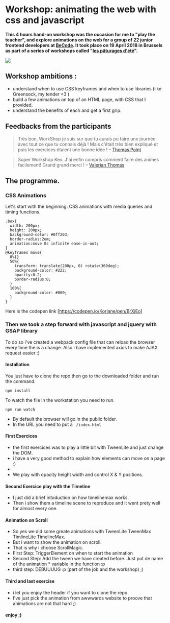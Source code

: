 # Workshop: animating the web with css and javascript

**This 4 hours hand-on workshop was the occasion for me to "play the teacher", and explore animations on the web for a group of 22 junior frontend developers at [BeCode](https://becode.org). It took place on 19 April 2018 in Brussels as part of a series of workshops called "[les pâturages d'été](https://inside.becode.org/paturages)".**

![](https://lh3.googleusercontent.com/S5wR7xfpi95idwQ9-_IIPnsi5YMWBQ8od6AbQtyvBo3VXjmYkMgRw4MyZbVLMKfj7RHs6pJ4sYqGRoWwwP_f5Lw2ngTzgMV2-Guffu-r1-ebUtqgRdyIv2tJ94ezSzQf7IMJ9fSJwvvfjfXoPi1NSUnaJMeTmHDTmpHMX8KEOyDKdvBcRDSphXk2Kc3O8Ajys0PZNe00rOV6ojJaJOVB9zSCX25sm1ifQM2wGyyQfr9pBfBTrxdL1s1mNqPj62jn2Jd33uGy_ku7-odFhRqOfW02Infybg5Cw1sxZrLfcmSUC-hM5Txiylp2TYRoUxFpsmYC1DDFrW-Ej8mfCD9qGXv1lAB7VeeL_1fm-Pjz_P3PIlKZg0zv-TYY7uPBNroGU7J6P5HAt4-2fsl8yZTk6f44FbdA5GIujEjOal0TPxmZT1K3zHYy0jNXnQAtMqcCyO2loWZA5fbGmN5qINkWL8ecZYp4l6eiPVoVQNu8sBj_XmCnv9KD3-ZZROPF6RY3lZSeqFTCIVJvRyX4RwbOCzLzWaKrHYjVvwMf0NkIlRFcX3K5e9b8wYU_zyYK7EU_6ldnFgLWVA3T2RDJmjayUjC_Nx1YAHWJOr_JbESZ=w1449-h753-no)

## Workshop ambitions : 
- understand when to use CSS keyframes and when to use libraries (like Greensock, my tender <3 )
- build a few animations on top of an HTML page, with CSS that I provided.
- understand the benefits of each and get a first grip.

## Feedbacks from the participants

> Très bon, WorkShop je suis sur que tu aurais pu faire une journée avec tout ce que tu connais déjà ! Mais c'était très bien expliqué et puis les exercices étaient une bonne idée !  – [Thomas Point](https://github.com/ThomasPnt)

> Super Workshop Kev.  J'ai enfin compris comment faire des animes facilement! Grand grand merci !  – [Valerian Thomas](https://github.com/ValerianThomas)

## The programme.
### CSS Animations

Let's start with the beginning: CSS animations with media queries and timing functions.

```
.box{
  width: 200px;
  height: 200px;
  background-color: #0ff203;
  border-radius:2em;
  animation:move 8s infinite ease-in-out;
}
@keyframes move{
  0%{}
  50%{
    transform: translate(200px, 0) rotate(360deg);
    background-color: #222;
    opacity:0.2;
    border-radius:0;
  }
  100%{
    background-color: #000;
  }
}
```
Here is the codepen link [https://codepen.io/Koriane/pen/BrXjEo]

### Then we took a step forward with javascript and jquery with GSAP library

To do so i've created a webpack config file that can reload the browser every time the is a change.
Also i have implemented axios to make AJAX request easier :)

#### Installation

You just have to clone the repo then go to the downloaded folder and run the command.

```
npm install
```
To watch the file in the workstation you need to run.

```
npm run watch 

```
* By default the browser will go in the public folder.
* In the URL you need to put a ``` /index.html```

#### First Exercices

* the first exercices was to play a little bit with TweenLite and just change the DOM.
* i have a very good method to explain how elements can move on a page :)
* 
* We play with opacity height width and control X & Y positions.

#### Second Exercice play with the Timeline

* I just did a brief intoduction on how timelinemax works.
* Then i show them a timeline scene to reproduce and it went prety well for almost every one.

#### Animation on Scroll

* So yes we did some greate animations with TweenLite TweenMax TimlineLite TimelineMax.
* But i want to show the animation on scroll.
* That is why i choose ScrollMagic.
* First Step: TriggerElement on when to start the animation
* Second Step: Add the tween we have created before. Just put de name of the animation * variable in the function :p
* third step: DEBUUUUG :p (part of the job and the workshop) ;)

#### Third and last exercise
* i let you enjoy the header if you want to clone the repo.
* I've just pick the animation from awwwards website to proove that animations are not that hard ;)

#### enjoy ;)

